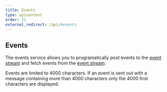 ```yaml
---
title: Events
type: apicontent
order: 11
external_redirect: /api/#events
---
```


## Events
The events service allows you to programatically post events to the [event stream][1] and fetch events from the [event stream][1].

Events are limited to 4000 characters. If an event is sent out with a message containing more than 4000 characters only the 4000 first characters are displayed.

[1]: /graphing/event_stream
